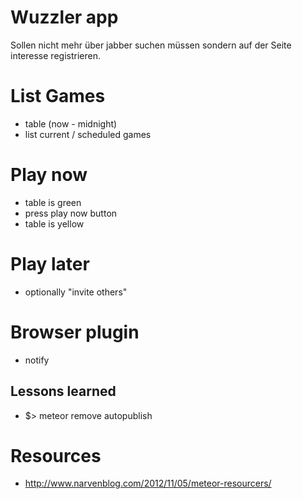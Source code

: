 # Wuzzler app

Sollen nicht mehr über jabber suchen müssen sondern auf der Seite interesse registrieren. 

# List Games
* table (now - midnight)
* list current / scheduled games

# Play now
* table is green
* press play now button
* table is yellow

# Play later
* optionally "invite others"

# Browser plugin
* notify 


## Lessons learned
* $> meteor remove autopublish 


# Resources
*  http://www.narvenblog.com/2012/11/05/meteor-resourcers/

